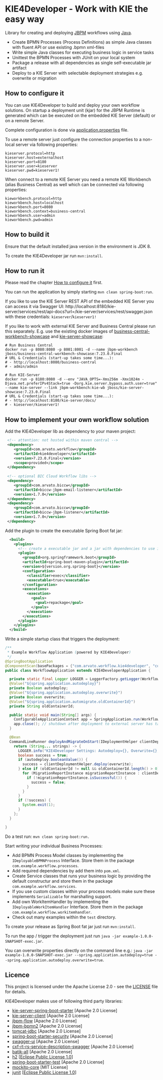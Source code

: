 KIE4Developer - Work with KIE the easy way
========================================

Library for creating and deploying [JBPM](https://www.jbpm.org) workflows using [Java](https://java.com).

- Create BPMN Processes (Process Definitions) as simple Java classes with fluent API or use existing .bpmn xml-files
- Write simple Java classes for executing business logic in service tasks
- Unittest the BPMN Processes with JUnit on your local system
- Package a release with all dependencies as single self-executable jar artifact
- Deploy to a KIE Server with selectable deployment strategies e.g. overwrite or migration

How to configure it[](how-to-configure-it)
------------------------------

You can use KIE4Developer to build and deploy your own workflow solutions.
On startup a deployment unit (kjar) for the JBPM Runtime is generated which can be executed on the embedded KIE Server (default) or on a remote Server.

Complete configuration is done via [application.properties](src/main/resources/application.properties) file.

To use a remote server just configure the connection properties to a non-local server via following properties:
```properties
kieserver.protocol=http
kieserver.host=externalhost
kieserver.port=8180
kieserver.user=kieserver
kieserver.pwd=kieserver1!
```

When connect to a remote KIE Server you need a remote KIE Workbench (alias Business Central) as well which can be connected via following properties:
```properties
kieworkbench.protocol=http
kieworkbench.host=localhost
kieworkbench.port=8080
kieworkbench.context=business-central
kieworkbench.user=admin
kieworkbench.pwd=admin
```

How to build it
------------------------------

Ensure that the default installed java version in the environment is JDK 8.

To create the KIE4Developer jar run `mvn:install`.

How to run it
------------------------------

Please read the chapter [How to configure it](#how-to-configure-it) first.

You can run the application by simply starting `mvn clean spring-boot:run`.

If you like to use the KIE Server REST API of the embedded KIE Server you can access it via Swagger UI:
http://localhost:8180/kie-server/services/rest/api-docs?url=/kie-server/services/rest/swagger.json with these credentials: `kieserver`/`kieserver1!`

If you like to work with external KIE Server and Business Central please run this separately.
E.g. use the existing docker images of [business-central-workbench-showcase](https://hub.docker.com/r/jboss/business-central-workbench-showcase) and [kie-server-showcase](https://hub.docker.com/r/jboss/kie-server-showcase):

```shell
# Run Business Central
docker run -p 8080:8080 -p 8001:8001 -d --name jbpm-workbench jboss/business-central-workbench-showcase:7.23.0.Final
# URL & Credentials (start-up takes some time...):
# - http://localhost:8080/business-central
# - admin/admin

# Run KIE-Server
docker run -p 8180:8080 -d --env "JAVA_OPTS=-Xms256m -Xmx1024m -Djava.net.preferIPv4Stack=true -Dorg.kie.server.bypass.auth.user=true" --name kie-server --link jbpm-workbench:kie-wb jboss/kie-server-showcase:7.23.0.Final
# URL & Credentials (start-up takes some time...):
# - http://localhost:8180/kie-server/docs/
# - kieserver/kieserver1!
```

How to implement your own workflow solution
------------------------------

Add the KIE4Developer lib as dependency to your maven project:
```xml
 <!-- attention: not hosted within maven central -->
 <dependency>
    <groupId>com.arvato.workflow</groupId>
    <artifactId>kie4developer</artifactId>
    <version>7.23.0.Final</version>
    <scope>provided</scope>
 </dependency>
 
 <!-- optional BIC Cloud Workflow libs -->
 <dependency>
    <groupId>com.arvato.biccw</groupId>
    <artifactId>biccw-jbpm-email-listener</artifactId>
    <version>1.7.0</version>
 </dependency>
 <dependency>
    <groupId>com.arvato.biccw</groupId>
    <artifactId>biccw-jbpm-listener</artifactId>
    <version>1.7.0</version>
 </dependency>
```

Add the plugin to create the executable Spring Boot fat jar:
```xml
  <build>
    <plugins>
      <!-- create a executable jar and a jar with dependencies to use in child-projects -->
      <plugin>
        <groupId>org.springframework.boot</groupId>
        <artifactId>spring-boot-maven-plugin</artifactId>
        <version>${version.org.spring-boot}</version>
        <configuration>
          <classifier>exec</classifier>
          <executable>true</executable>
        </configuration>
        <executions>
          <execution>
            <goals>
              <goal>repackage</goal>
            </goals>
          </execution>
        </executions>
      </plugin>
    </plugins>
  </build>
```

Write a simple startup class that triggers the deployment:
```java
/**
 * Example Workflow Application (powered by KIE4Developer)
 */
@SpringBootApplication
@ComponentScan(basePackages = {"com.arvato.workflow.kie4developer", "com.arvato.example.workflow"})
public class WorkflowApplication extends KIE4DeveloperApplication {

  private static final Logger LOGGER = LoggerFactory.getLogger(WorkflowApplication.class);
  @Value("${spring.application.autodeploy}")
  private Boolean autodeploy;
  @Value("${spring.application.autodeploy.overwrite}")
  private Boolean overwrite;
  @Value("${spring.application.automigrate.oldContainerId}")
  private String oldContainerId;

  public static void main(String[] args) {
    ConfigurableApplicationContext app = SpringApplication.run(WorkflowApplication.class, args);
    app.close(); // shutdown after deployment to external server has taken place
  }

  @Bean
  CommandLineRunner deployAndMigrateOnStart(IDeploymentHelper clientDeploymentHelper) {
    return (String... strings) -> {
      LOGGER.info("KIE4Developer Settings: Autodeploy={}, Overwrite={}, MigrationContainerId={}", autodeploy, overwrite, oldContainerId);
      boolean success = true;
      if (autodeploy.booleanValue()) {
        success = clientDeploymentHelper.deploy(overwrite);
      } else if (oldContainerId != null && oldContainerId.length() > 0) {
        for (MigrationReportInstance migrationReportInstance : clientDeploymentHelper.deployWithMigration(oldContainerId)) {
          if (!migrationReportInstance.isSuccessful()) {
            success = false;
          }
        }
      }
      if (!success) {
        System.exit(1);
      }
    };
  }

}
```

Do a test run: `mvn clean spring-boot:run.`

Start writing your individual Business Processes:
- Add BPMN Process Model classes by implementing the ```IDeployableBPMNProcess``` Interface. Store them in the package ```com.example.workflow.processes```.
- Add required dependencies by add them into  ```pom.xml```.
- Create Service classes that runs your business logic by providing the default constructur and store them in the package ```com.example.workflow.services```.
- If you use custom classes within your process models make sure these implements ```Serializable``` for marshalling support.
- Add own WorkItemHandler by implementing the ```IDeployableWorkItemHandler``` Interface. Store them in the package ```com.example.workflow.workitemhandler```.
- Check out many examples within the ```test``` directory.

To create your release as Spring Boot fat jar just run `mvn:install`.

To run the app / trigger the deployment just run `java -jar example-1.0.0-SNAPSHOT-exec.jar`.

You can overwrite properties directly on the command line e.g.: `java -jar example-1.0.0-SNAPSHOT-exec.jar --spring.application.autodeploy=true --spring.application.autodeploy.overwrite=true`.

Licence
------------------------------
This project is licensed under the Apache License 2.0 - see the [LICENSE](LICENSE) file for details.

KIE4Developer makes use of following third party libraries:
- [kie-server-spring-boot-starter](https://github.com/kiegroup/droolsjbpm-integration/tree/master/kie-spring-boot/kie-spring-boot-starters/kie-server-spring-boot-starter-jbpm) [Apache 2.0 License]
- [kie-server-client](https://github.com/kiegroup/droolsjbpm-integration/tree/master/kie-server-parent/kie-server-remote/kie-server-client) [Apache 2.0 License]
- [jbpm-flow](https://github.com/kiegroup/jbpm/tree/master/jbpm-flow) [Apache 2.0 License]
- [jbpm-bpmn2](https://github.com/kiegroup/jbpm/tree/master/jbpm-bpmn2) [Apache 2.0 License]
- [tomcat-jdbc](https://github.com/apache/tomcat/tree/main/modules/jdbc-pool) [Apache 2.0 License]
- [spring-boot-starter-security](https://github.com/spring-projects/spring-boot/tree/main/spring-boot-project/spring-boot-starters/spring-boot-starter-security) [Apache 2.0 License]
- [swagger-ui](https://github.com/swagger-api/swagger-ui) [Apache 2.0 License]
- [cxf-rt-rs-service-description-swagger](https://github.com/apache/cxf/tree/master/rt/rs/description-swagger) [Apache 2.0 License]
- [batik-all](https://github.com/apache/xmlgraphics-batik) [Apache 2.0 License]
- [h2](https://github.com/h2database/h2database) [[Eclipse Public License 1.0](https://h2database.com/html/license.html#eclipse_license)]
- [spring-boot-starter-test](https://github.com/spring-projects/spring-boot/tree/main/spring-boot-project/spring-boot-starters/spring-boot-starter-test) [Apache 2.0 License]
- [mockito-core](https://github.com/mockito/mockito) [MIT License]
- [junit](https://github.com/junit-team/junit4) [[Eclipse Public License 1.0](https://github.com/junit-team/junit4/blob/main/LICENSE-junit.txt)]

